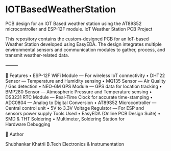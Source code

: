 # IOTBasedWeatherStation
PCB design for an IOT Based weather station using the AT89S52 microcontroller and ESP-12F module.
IoT Weather Station PCB Project

This repository contains the custom-designed PCB for an IoT-based Weather Station developed using EasyEDA. The design integrates multiple environmental sensors and communication modules to gather, process, and transmit weather-related data.

⸻

🔧 Features
	•	ESP-12F WiFi Module — For wireless IoT connectivity
	•	DHT22 Sensor — Temperature and Humidity sensing
	•	MQ135 Sensor — Air Quality / Gas detection
	•	NEO-6M GPS Module — GPS data for location tracking
	•	BMP280 Sensor — Atmospheric Pressure and Temperature sensing
	•	DS3231 RTC Module — Real-Time Clock for accurate time-stamping
	•	ADC0804 — Analog to Digital Conversion
	•	AT89S52 Microcontroller — Central control unit
	•	5V to 3.3V Voltage Regulator — For ESP and sensors power supply
 Tools Used
	•	EasyEDA (Online PCB Design Suite)
	•	SMD & THT Soldering
	•	Multimeter, Soldering Station for Hardware Debugging
 
 👤 Author

Shubhankar Khatrii
B.Tech Electronics & Instrumentation
